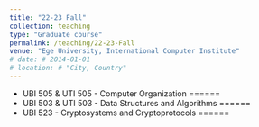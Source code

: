 ```yaml
---
title: "22-23 Fall"
collection: teaching
type: "Graduate course"
permalink: /teaching/22-23-Fall
venue: "Ege University, International Computer Institute"
# date: # 2014-01-01
# location: # "City, Country"
---
```


<!--  This is a description of a teaching experience. You can use markdown like any other post. -->

* UBI 505 & UTI 505 - Computer Organization
======
* UBI 503 & UTI 503 - Data Structures and Algorithms
======
* UBI 523 -  Cryptosystems and Cryptoprotocols
======
